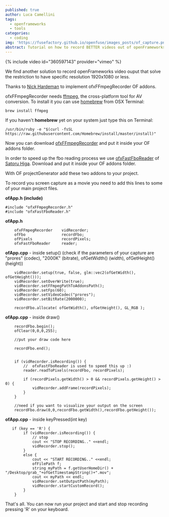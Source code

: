 ```yaml
---
published: true
author: Luca Camellini
tags:
  - openframeworks
  - tools
categories:
  - coding
img: 'https://fusefactory.github.io/openfuse/images_posts/of_capture.png'
abstract: Tutorial on how to record BETTER videos out of openFrameworks.
---
```

{% include video id="360597143" provider="vimeo" %}

We find another solution to record openFrameworks video ouput that solve the restriction to have specific resolution 1920x1080 or less.

Thanks to [Nick Hardeman](https://github.com/NickHardeman) to implement ofxFFmpegRecorder OF addons.

ofxFFmpegRecorder needs [ffmpeg](http://ffmpeg.org), the cross-platform tool for AV conversion. To install it you can use [homebrew](https://brew.sh) from OSX Terminal:

```
brew install ffmpeg
```

If you haven't **homebrew** yet on your system just type this on Terminal:

```
/usr/bin/ruby -e "$(curl -fsSL https://raw.githubusercontent.com/Homebrew/install/master/install)"
```

Now you can download [ofxFFmpegRecorder](https://github.com/NickHardeman/ofxFFmpegRecorder) and put it inside your OF addons folder. 

In order to speed up the fbo reading process we use [ofxFastFboReader](https://github.com/satoruhiga/ofxFastFboReader) of [Satoru Higa](https://github.com/satoruhiga). Download and put it inside your OF addons folder.

With OF projectGenerator add these two addons to your project.

To record you screen capture as a movie you need to add this lines to some of your main project files.

**ofApp.h (include)**
```
#include "ofxFFmpegRecorder.h"
#include "ofxFastFboReader.h"
```

**ofApp.h**
```
    ofxFFmpegRecorder    vidRecorder;
    ofFbo                recordFbo;
    ofPixels             recordPixels;
    ofxFastFboReader     reader;
```


**ofApp.cpp** - inside setup()  (check if the parameters of your capture are "prores" (codec), "2000K" (bitrate), ofGetWidth() (width), ofGetHeight() (height))
```
    vidRecorder.setup(true, false, glm::vec2(ofGetWidth(), ofGetHeight()));
    vidRecorder.setOverWrite(true);
    vidRecorder.setFFmpegPathToAddonsPath();
    vidRecorder.setFps(60);
    vidRecorder.setVideoCodec("prores");
    vidRecorder.setBitRate(2000000);
    
    recordFbo.allocate( ofGetWidth(), ofGetHeight(), GL_RGB );
```


**ofApp.cpp** - inside draw()
```
    recordFbo.begin();
    ofClear(0,0,0,255);

	//put your draw code here
    
    recordFbo.end();
    
    
    if (vidRecorder.isRecording()) {
        //  ofxFastFboReader is used to speed this up :)
        reader.readToPixels(recordFbo, recordPixels);
        
        if (recordPixels.getWidth() > 0 && recordPixels.getHeight() > 0) {
            vidRecorder.addFrame(recordPixels);
        }
    }
    
    //need if you want to visualize your output on the screen
    recordFbo.draw(0,0,recordFbo.getWidth(),recordFbo.getHeight());
```


**ofApp.cpp** - inside keyPressed(int key)
```
   if (key == 'R') {
        if (vidRecorder.isRecording()) {
            // stop
            cout << "STOP RECORDING.." <<endl;
            vidRecorder.stop();
        }
        else {
            cout << "START RECORDING.." <<endl;
            ofFilePath f;
            string myPath = f.getUserHomeDir() + "/Desktop/grab_"+ofGetTimestampString()+".mov";
            cout << myPath << endl;
            vidRecorder.setOutputPath(myPath);
            vidRecorder.startCustomRecord();
        }
    }
```

That's all. You can now run your project and start and stop recording pressing 'R' on your keyboard.
